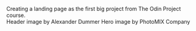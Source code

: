 Creating a landing page as the first big project from The Odin Project course.  
Header image by Alexander Dummer
Hero image by PhotoMIX Company